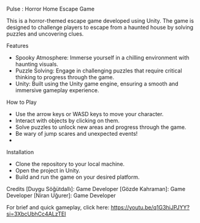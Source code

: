 Pulse : Horror Home Escape Game

This is a horror-themed escape game developed using Unity. The game is designed to challenge players to escape from a haunted house by solving puzzles and uncovering clues.

Features
- Spooky Atmosphere: Immerse yourself in a chilling environment with haunting visuals.
- Puzzle Solving: Engage in challenging puzzles that require critical thinking to progress through the game.
- Unity: Built using the Unity game engine, ensuring a smooth and immersive gameplay experience.

How to Play
- Use the arrow keys or WASD keys to move your character.
- Interact with objects by clicking on them.
- Solve puzzles to unlock new areas and progress through the game.
- Be wary of jump scares and unexpected events!
- 
Installation
- Clone the repository to your local machine.
- Open the project in Unity.
- Build and run the game on your desired platform.
  
Credits
[Duygu Söğütdallı]: Game Developer
[Gözde Kahraman]: Game Developer
[Niran Uğurer]: Game Developer

For brief and quick gameplay, click here: https://youtu.be/q1G3hiJPJYY?si=3XbcUbhCc4ALzTEI 
